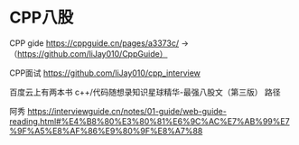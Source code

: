 # CPP八股

CPP gide https://cppguide.cn/pages/a3373c/                    ->  （https://github.com/liJay010/CppGuide）

CPP面试 https://github.com/liJay010/cpp_interview

百度云上有两本书 c++/代码随想录知识星球精华-最强八股文（第三版） 路径

阿秀 https://interviewguide.cn/notes/01-guide/web-guide-reading.html#%E4%B8%80%E3%80%81%E6%9C%AC%E7%AB%99%E7%9F%A5%E8%AF%86%E9%80%9F%E8%A7%88